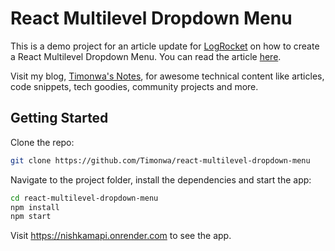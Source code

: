 # React Multilevel Dropdown Menu

This is a demo project for an article update for [LogRocket](https://blog.logrocket.com/author/pelumiakintokun/) on how to create a React Multilevel Dropdown Menu. You can read the article [here](https://blog.logrocket.com/creating-multilevel-dropdown-menu-react/).

Visit my blog, [Timonwa's Notes](https://blog.timonwa.com), for awesome technical content like articles, code snippets, tech goodies, community projects and more.

## Getting Started

Clone the repo:

```bash
git clone https://github.com/Timonwa/react-multilevel-dropdown-menu
```

Navigate to the project folder, install the dependencies and start the app:

```bash
cd react-multilevel-dropdown-menu
npm install
npm start
```

Visit <https://nishkamapi.onrender.com> to see the app.

